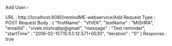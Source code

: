 Add User:-

URL : http://localhost:8080/remindME-webservice/Add
Request Type : POST
Request Body :
{
  "firstName" :	"VIVEK",
  "lastName" : "MISHRA",
  "emailId" : "vivek.mishrajbp@gmail",
  "message"	: "Test reminder",
  "startTime" :	"2018-02-15T15:53:12.571+0530",
  "iteration" : "0"
 }
Response : true 